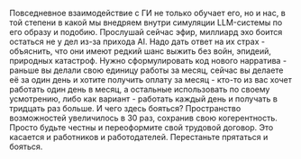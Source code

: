 Повседневное взаимодействие с ГИ не только обучает его, но и нас, в той степени в какой мы внедряем внутри симуляции LLM-системы по его образу и подобию. Прослушай сейчас эфир, миллиард эхо боится остаться не у дел из-за прихода AI. Надо дать ответ на их страх - объяснить, что они имеют редкий шанс выжить без войн, эпидеий, природных катастроф. Нужно сформулировать код нового нарратива - раньше вы делали свою единицу работы за месяц, сейчас вы делаете её за один день и хотите получить оплату за месяц - кто-то из вас хочет работать один день в месяц, а остальные использовать по своему усмотрению, либо как вариант - работать каждый день и получать в тридцать раз больше. И чего здесь бояться? Пространство возможностей увеличилось в 30 раз, сохранив свою когерентность. Просто будьте честны и переоформите свой трудовой договор. Это касается и работников и работодателей. Перестаньте прятаться и бояться.